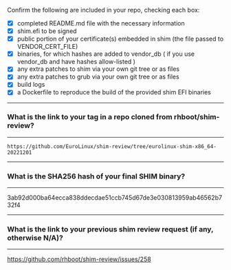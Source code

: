 Confirm the following are included in your repo, checking each box:

 - [x] completed README.md file with the necessary information
 - [x] shim.efi to be signed
 - [x] public portion of your certificate(s) embedded in shim (the file passed to VENDOR_CERT_FILE)
 - [x] binaries, for which hashes are added to vendor_db ( if you use vendor_db and have hashes allow-listed )
 - [x] any extra patches to shim via your own git tree or as files
 - [x] any extra patches to grub via your own git tree or as files
 - [x] build logs
 - [x] a Dockerfile to reproduce the build of the provided shim EFI binaries

*******************************************************************************
### What is the link to your tag in a repo cloned from rhboot/shim-review?
*******************************************************************************
`https://github.com/EuroLinux/shim-review/tree/eurolinux-shim-x86_64-20221201`

*******************************************************************************
### What is the SHA256 hash of your final SHIM binary?
*******************************************************************************
3ab92d000ba64ecca838ddecdae51ccb745d67de3e030813959ab46562b732f4

*******************************************************************************
### What is the link to your previous shim review request (if any, otherwise N/A)?
*******************************************************************************
https://github.com/rhboot/shim-review/issues/258
